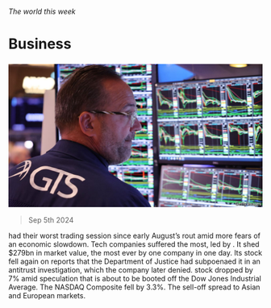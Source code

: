###### The world this week

# Business 

#####  

![image](images/20240907_WWP501.jpg) 

> Sep 5th 2024 

 had their worst trading session since early August’s rout amid more fears of an economic slowdown. Tech companies suffered the most, led by . It shed $279bn in market value, the most ever by one company in one day. Its stock fell again on reports that the Department of Justice had subpoenaed it in an antitrust investigation, which the company later denied.  stock dropped by 7% amid speculation that is about to be booted off the Dow Jones Industrial Average. The NASDAQ Composite fell by 3.3%. The sell-off spread to Asian and European markets. 


